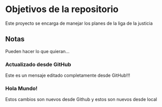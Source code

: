 # Objetivos de la repositorio

Este proyecto se encarga de manejar los planes de la liga de la justicia


## Notas
Pueden hacer lo que quieran...

### Actualizado desde GitHub
Este es un mensaje editado completamente desde GitHub!!!

### Hola Mundo!
Estos cambios son nuevos desde Github y estos son nuevos desde local
